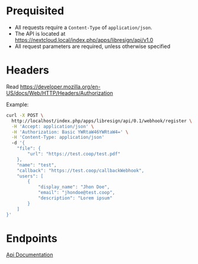 # Prequisited

- All requests require a `Content-Type` of `application/json`.
- The API is located at https://nextcloud.local/index.php/apps/libresign/api/v1.0
- All request parameters are required, unless otherwise specified

# Headers

Read https://developer.mozilla.org/en-US/docs/Web/HTTP/Headers/Authorization

Example:

```bash
curl -X POST \
  http://localhost/index.php/apps/libresign/api/0.1/webhook/register \
  -H 'Accept: application/json' \
  -H 'Authorization: Basic YWRtaW46YWRtaW4=' \
  -H 'Content-Type: application/json'
  -d '{
	"file": {
		"url": "https://test.coop/test.pdf"
	},
	"name": "test",
	"callback": "https://test.coop/callbackWebhook",
	"users": [
		{
			"display_name": "Jhon Doe",
			"email": "jhondoe@test.coop",
			"description": "Lorem ipsum"
		}
	]
}'
```

# Endpoints

[Api Documentation](api)
